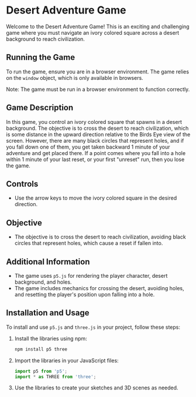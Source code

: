 # Desert Adventure Game

Welcome to the Desert Adventure Game! This is an exciting and challenging game where you must navigate an ivory colored square across a desert background to reach civilization.

## Running the Game

To run the game, ensure you are in a browser environment. The game relies on the `window` object, which is only available in browsers.

Note: The game must be run in a browser environment to function correctly.

## Game Description

In this game, you control an ivory colored square that spawns in a desert background. The objective is to cross the desert to reach civilization, which is some distance in the upward direction relative to the Birds Eye view of the screen. However, there are many black circles that represent holes, and if you fall down one of them, you get taken backward 1 minute of your adventure and get placed there. If a point comes where you fall into a hole within 1 minute of your last reset, or your first "unreset" run, then you lose the game.

## Controls

- Use the arrow keys to move the ivory colored square in the desired direction.

## Objective

- The objective is to cross the desert to reach civilization, avoiding black circles that represent holes, which cause a reset if fallen into.

## Additional Information

- The game uses `p5.js` for rendering the player character, desert background, and holes.
- The game includes mechanics for crossing the desert, avoiding holes, and resetting the player's position upon falling into a hole.

## Installation and Usage

To install and use `p5.js` and `three.js` in your project, follow these steps:

1. Install the libraries using npm:
   ```bash
   npm install p5 three
   ```

2. Import the libraries in your JavaScript files:
   ```javascript
   import p5 from 'p5';
   import * as THREE from 'three';
   ```

3. Use the libraries to create your sketches and 3D scenes as needed.
